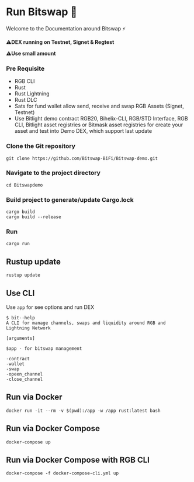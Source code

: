 # Run Bitswap 💱

Welcome to the Documentation around Bitswap ⚡

⚠️**DEX running on Testnet, Signet & Regtest**

⚠️**Use small amount**

### Pre Requisite

- RGB CLI
- Rust
- Rust Lightning
- Rust DLC
- Sats for fund wallet allow send, receive and swap RGB Assets (Signet, Testnet)
- Use Bitlight demo contract RGB20, Bihelix-CLI, RGB/STD Interface, RGB CLI, Bitlight asset registries or Bitmask asset registries for create your asset and test into Demo DEX, which support last update

### Clone the Git repository

```git
git clone https://github.com/Bitswap-BiFi/Bitswap-demo.git
```

### Navigate to the project directory
```cd
cd Bitswapdemo
```

### Build project to generate/update Cargo.lock
```cargo
cargo build
cargo build --release
```

### Run

```cargo
cargo run
```
## Rustup update

```rustup
rustup update
```
## Use CLI

Use ``app`` for see options and run DEX
```cli
$ bit--help
A CLI for manage channels, swaps and liquidity around RGB and Lightning Network

[arguments]

$app - for bitswap management

-contract
-wallet
-swap
-opeen_channel
-close_channel

```
## Run via Docker

```docker
docker run -it --rm -v $(pwd):/app -w /app rust:latest bash
```

## Run via Docker Compose

```docker
docker-compose up
```

## Run via Docker Compose with RGB CLI

```docker
docker-compose -f docker-compose-cli.yml up
```
